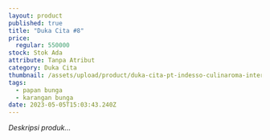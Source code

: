 ```yaml
---
layout: product
published: true
title: "Duka Cita #8"
price:
  regular: 550000
stock: Stok Ada
attribute: Tanpa Atribut
category: Duka Cita
thumbnail: /assets/upload/product/duka-cita-pt-indesso-culinaroma-internasional.jpeg
tags:
  - papan bunga
  - karangan bunga
date: 2023-05-05T15:03:43.240Z
---
```

*Deskripsi produk...*